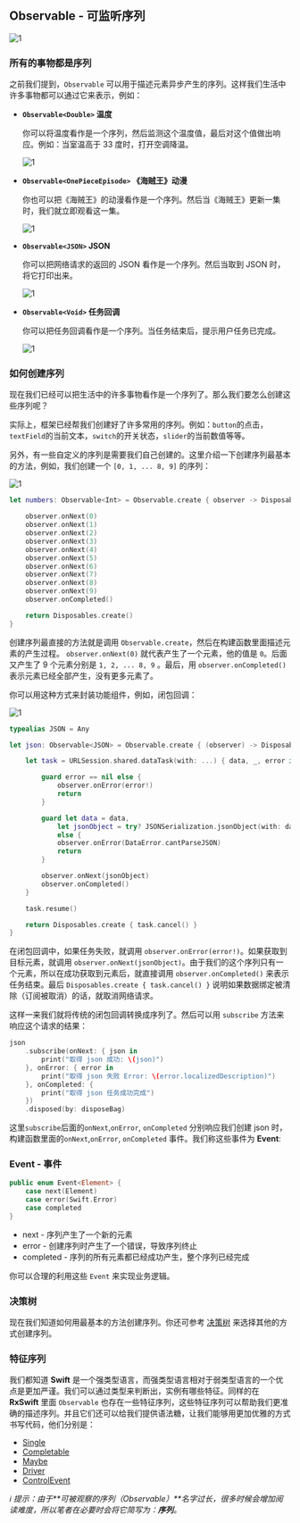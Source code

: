 ## Observable - 可监听序列

![1](/assets/Observable/Obervable.png)

### 所有的事物都是序列

之前我们提到，`Observable` 可以用于描述元素异步产生的序列。这样我们生活中许多事物都可以通过它来表示，例如：

* **`Observable<Double>` 温度**

  你可以将温度看作是一个序列，然后监测这个温度值，最后对这个值做出响应。例如：当室温高于 33 度时，打开空调降温。

  ![1](/assets/Observable/Temperature.png)

* **`Observable<OnePieceEpisode>` 《海贼王》动漫**

  你也可以把《海贼王》的动漫看作是一个序列。然后当《海贼王》更新一集时，我们就立即观看这一集。

  ![1](/assets/Observable/OnePiece.png)

* **`Observable<JSON>` JSON**

  你可以把网络请求的返回的 JSON 看作是一个序列。然后当取到 JSON 时，将它打印出来。

  ![1](/assets/Observable/JSON.png)

* **`Observable<Void>` 任务回调**

  你可以把任务回调看作是一个序列。当任务结束后，提示用户任务已完成。

  ![1](/assets/Observable/Callback.png)

### 如何创建序列

现在我们已经可以把生活中的许多事物看作是一个序列了。那么我们要怎么创建这些序列呢？

实际上，框架已经帮我们创建好了许多常用的序列。例如：`button`的点击，`textField`的当前文本，`switch`的开关状态，`slider`的当前数值等等。

另外，有一些自定义的序列是需要我们自己创建的。这里介绍一下创建序列最基本的方法，例如，我们创建一个 `[0, 1, ... 8, 9]` 的序列：

![1](/assets/Observable/Obervable.png)

```swift
let numbers: Observable<Int> = Observable.create { observer -> Disposable in

    observer.onNext(0)
    observer.onNext(1)
    observer.onNext(2)
    observer.onNext(3)
    observer.onNext(4)
    observer.onNext(5)
    observer.onNext(6)
    observer.onNext(7)
    observer.onNext(8)
    observer.onNext(9)
    observer.onCompleted()

    return Disposables.create()
}
```

创建序列最直接的方法就是调用 `Observable.create`，然后在构建函数里面描述元素的产生过程。
`observer.onNext(0)` 就代表产生了一个元素，他的值是 `0`。后面又产生了 9 个元素分别是 `1, 2, ... 8, 9` 。最后，用 `observer.onCompleted()` 表示元素已经全部产生，没有更多元素了。

你可以用这种方式来封装功能组件，例如，闭包回调：

![1](/assets/Observable/JSON.png)

```swift
typealias JSON = Any

let json: Observable<JSON> = Observable.create { (observer) -> Disposable in

    let task = URLSession.shared.dataTask(with: ...) { data, _, error in

        guard error == nil else {
            observer.onError(error!)
            return
        }

        guard let data = data,
            let jsonObject = try? JSONSerialization.jsonObject(with: data, options: .mutableLeaves)
            else {
            observer.onError(DataError.cantParseJSON)
            return
        }

        observer.onNext(jsonObject)
        observer.onCompleted()
    }

    task.resume()

    return Disposables.create { task.cancel() }
}
```

在闭包回调中，如果任务失败，就调用 `observer.onError(error!)`。如果获取到目标元素，就调用 `observer.onNext(jsonObject)`。由于我们的这个序列只有一个元素，所以在成功获取到元素后，就直接调用 `observer.onCompleted()` 来表示任务结束。最后 `Disposables.create { task.cancel() }` 说明如果数据绑定被清除（订阅被取消）的话，就取消网络请求。

这样一来我们就将传统的闭包回调转换成序列了。然后可以用 `subscribe` 方法来响应这个请求的结果：

```swift
json
    .subscribe(onNext: { json in
        print("取得 json 成功: \(json)")
    }, onError: { error in
        print("取得 json 失败 Error: \(error.localizedDescription)")
    }, onCompleted: {
        print("取得 json 任务成功完成")
    })
    .disposed(by: disposeBag)
```

这里`subscribe`后面的`onNext`,`onError`, `onCompleted` 分别响应我们创建 json 时，构建函数里面的`onNext`,`onError`, `onCompleted` 事件。我们称这些事件为 **Event**:

### Event - 事件

```swift
public enum Event<Element> {
    case next(Element)
    case error(Swift.Error)
    case completed
}
```

* next - 序列产生了一个新的元素
* error - 创建序列时产生了一个错误，导致序列终止
* completed - 序列的所有元素都已经成功产生，整个序列已经完成

你可以合理的利用这些 `Event` 来实现业务逻辑。

### 决策树

现在我们知道如何用最基本的方法创建序列。你还可参考 [决策树](/content/decision_tree.md) 来选择其他的方式创建序列。

### 特征序列

我们都知道 **Swift** 是一个强类型语言，而强类型语言相对于弱类型语言的一个优点是更加严谨。我们可以通过类型来判断出，实例有哪些特征。同样的在 **RxSwift** 里面 `Observable` 也存在一些特征序列，这些特征序列可以帮助我们更准确的描述序列。并且它们还可以给我们提供语法糖，让我们能够用更加优雅的方式书写代码，他们分别是：

* [Single](observable/single.md)
* [Completable](observable/completable.md)
* [Maybe](observable/maybe.md)
* [Driver](observable/driver.md)
* [ControlEvent](observable/control_event.md)

_ℹ️ 提示：由于**可被观察的序列（Observable）**名字过长，很多时候会增加阅读难度，所以笔者在必要时会将它简写为：**序列**。_
